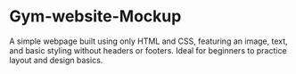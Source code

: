 # Gym-website-Mockup
A simple webpage built using only HTML and CSS, featuring an image, text, and basic styling without headers or footers. Ideal for beginners to practice layout and design basics.
